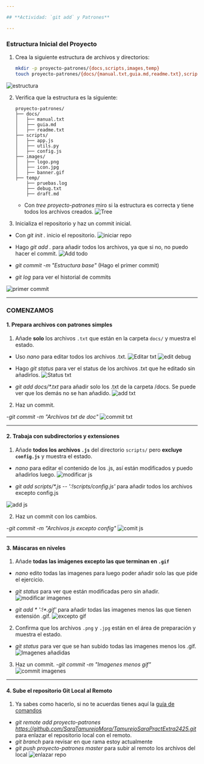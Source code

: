 ```yaml
---

## **Actividad: `git add` y Patrones**

---
```


### **Estructura Inicial del Proyecto**
1. Crea la siguiente estructura de archivos y directorios:
   ```bash
   mkdir -p proyecto-patrones/{docs,scripts,images,temp}
   touch proyecto-patrones/{docs/{manual.txt,guia.md,readme.txt},scripts/{app.js,utils.py,config.js},images/{logo.png,icon.jpg,banner.gif},temp/{pruebas.log,debug.txt,draft.md}}
   ```

![estructura](https://github.com/user-attachments/assets/f91784b9-d6da-432c-b92a-24127b8d4692)

2. Verifica que la estructura es la siguiente:

   ```
   proyecto-patrones/
   ├── docs/
   │   ├── manual.txt
   │   ├── guia.md
   │   ├── readme.txt
   ├── scripts/
   │   ├── app.js
   │   ├── utils.py
   │   ├── config.js
   ├── images/
   │   ├── logo.png
   │   ├── icon.jpg
   │   ├── banner.gif
   ├── temp/
       ├── pruebas.log
       ├── debug.txt
       ├── draft.md
   ```
   - Con _tree proyecto-patrones_ miro si la estructura es correcta y tiene todos los archivos creados.
     ![Tree](https://github.com/user-attachments/assets/c3032a52-1766-4a31-8b10-a688d44dcc1f)


3. Inicializa el repositorio y haz un commit inicial.
 - Con _git init ._ inicio el repositorio.
   ![iniciar repo](https://github.com/user-attachments/assets/f67487a1-3351-4107-8124-a10c1fce3cb7)

   
 - Hago _git add ._ para añadir todos los archivos, ya que si no, no puedo hacer el commit.
   ![Add todo](https://github.com/user-attachments/assets/d7270467-4f07-4d27-a64e-ca11eb6272f8)
 - _git commit -m "Estructura base"_ (Hago el primer commit)
 - _git log_ para ver el historial de commits
   
  ![primer commit](https://github.com/user-attachments/assets/131a4e52-96cd-4590-80eb-b7a0e5491cd7)

---

### **COMENZAMOS**

#### **1. Prepara archivos con patrones simples**

1. Añade  **solo** los archivos `.txt` que están en la carpeta `docs/` y muestra el estado.

- Uso _nano_ para editar todos los archivos .txt.
![Editar txt](https://github.com/user-attachments/assets/00d0a6a8-7d6b-4410-8afe-3648797d5ad0)
![edit debug](https://github.com/user-attachments/assets/fd2a053a-c552-474e-8bdd-9f479ef9d567)


- Hago _git status_ para ver el status de los archivos .txt que he editado sin añadirlos.
![Status txt](https://github.com/user-attachments/assets/01690dec-773b-4992-ba1a-45f1f33dbb92)

- _git add docs/*.txt_ para añadir solo los .txt de la carpeta /docs. Se puede ver que los demás no se han añadido.
![add txt](https://github.com/user-attachments/assets/61a46b69-6112-4ac1-97be-47393ae569fe)


2. Haz un commit.

-_git commit -m "Archivos txt de doc"_
![commit txt](https://github.com/user-attachments/assets/6250595e-f366-4506-843d-b8340ec91260)

---

#### **2. Trabaja con subdirectorios y extensiones**

1. Añade **todos los archivos `.js`** del directorio `scripts/` pero **excluye `config.js`** y muestra el estado.

- _nano_ para editar el contenido de los .js, así están modificados y puedo añadirlos luego.
  ![modificar js](https://github.com/user-attachments/assets/9ffb35c1-bf70-43f6-a370-f0a4e41d0ac4)

- _git add scripts/*.js -- ':!scripts/config.js'_ para añadir todos los archivos excepto config.js
  
![add  js](https://github.com/user-attachments/assets/583e489e-14bb-4417-b6fe-6b3d2c646e7e)

2. Haz un commit con los cambios.
   
-_git commit -m "Archivos js excepto config"_
![comit js](https://github.com/user-attachments/assets/146bf758-2a3c-452d-b289-0482983679c1)

---

#### **3. Máscaras en niveles**

1. Añade **todas las imágenes excepto las que terminan en `.gif`**

- _nano_ edito todas las imagenes para luego poder añadir solo las que pide el ejercicio.
- _git status_ para ver que están modificadas pero sin añadir.
  ![modificar imagenes](https://github.com/user-attachments/assets/b9fabda6-2af6-43a9-a42b-3402c932fbd3)

- _git add * ':!*.gif'_ para añadir todas las imagenes menos las que tienen extensión .gif.
![excepto gif](https://github.com/user-attachments/assets/732138f8-a40a-44f9-9fbb-e301f6fbd318)

2. Confirma que los archivos `.png` y `.jpg` están en el área de preparación y muestra el estado.
- _git status_ para ver que se han subido todas las imagenes menos los .gif.
  ![Imagenes añadidas](https://github.com/user-attachments/assets/73eac040-4b19-418a-b01e-bbbf7e67dc1d)

3. Haz un commit.
-_git commit -m "Imagenes menos gif"_
   ![commit imagenes](https://github.com/user-attachments/assets/bfde8c12-a5ff-4b08-978e-327092d9f31e)

---

#### **4. Sube el repositorio Git Local al Remoto**

1. Ya sabes como hacerlo, si no te acuerdas tienes aquí la [guía de comandos](https://github.com/VelezBeatriz/ITB-M08-DAW1/blob/main/README.md)
  - _git remote add proyecto-patrones https://github.com/SaraTamurejoMora/TamurejoSaraPractExtra2425.git_ para enlazar el repositorio local con el remoto.
  - _git branch_ para revisar en que rama estoy actualmente
  - _git push proyecto-patrones master_ para subir al remoto los archivos del local
    ![enlazar repo](https://github.com/user-attachments/assets/9d203d77-d4dc-4087-a434-86bc29222076)


   
